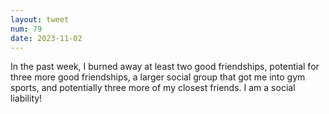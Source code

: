```yaml
---
layout: tweet
num: 79
date: 2023-11-02
---
```


In the past week, I burned away at least two good
friendships, potential for three more good friendships, a
larger social group that got me into gym sports, and
potentially three more of my closest friends. I am a social
liability!
